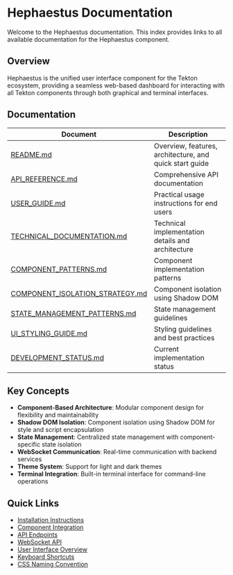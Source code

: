 # Hephaestus Documentation

Welcome to the Hephaestus documentation. This index provides links to all available documentation for the Hephaestus component.

## Overview

Hephaestus is the unified user interface component for the Tekton ecosystem, providing a seamless web-based dashboard for interacting with all Tekton components through both graphical and terminal interfaces.

## Documentation

| Document | Description |
|----------|-------------|
| [README.md](./README.md) | Overview, features, architecture, and quick start guide |
| [API_REFERENCE.md](./API_REFERENCE.md) | Comprehensive API documentation |
| [USER_GUIDE.md](./USER_GUIDE.md) | Practical usage instructions for end users |
| [TECHNICAL_DOCUMENTATION.md](./TECHNICAL_DOCUMENTATION.md) | Technical implementation details and architecture |
| [COMPONENT_PATTERNS.md](../../../Hephaestus/COMPONENT_PATTERNS.md) | Component implementation patterns |
| [COMPONENT_ISOLATION_STRATEGY.md](../../../Hephaestus/COMPONENT_ISOLATION_STRATEGY.md) | Component isolation using Shadow DOM |
| [STATE_MANAGEMENT_PATTERNS.md](../../../Hephaestus/STATE_MANAGEMENT_PATTERNS.md) | State management guidelines |
| [UI_STYLING_GUIDE.md](../../../Hephaestus/UI_STYLING_GUIDE.md) | Styling guidelines and best practices |
| [DEVELOPMENT_STATUS.md](../../../Hephaestus/DEVELOPMENT_STATUS.md) | Current implementation status |

## Key Concepts

- **Component-Based Architecture**: Modular component design for flexibility and maintainability
- **Shadow DOM Isolation**: Component isolation using Shadow DOM for style and script encapsulation
- **State Management**: Centralized state management with component-specific state isolation
- **WebSocket Communication**: Real-time communication with backend services
- **Theme System**: Support for light and dark themes
- **Terminal Integration**: Built-in terminal interface for command-line operations

## Quick Links

- [Installation Instructions](./README.md#installation)
- [Component Integration](./README.md#component-integration)
- [API Endpoints](./API_REFERENCE.md#rest-api-endpoints)
- [WebSocket API](./API_REFERENCE.md#websocket-api)
- [User Interface Overview](./USER_GUIDE.md#user-interface-overview)
- [Keyboard Shortcuts](./USER_GUIDE.md#keyboard-shortcuts)
- [CSS Naming Convention](./README.md#css-naming-convention)
